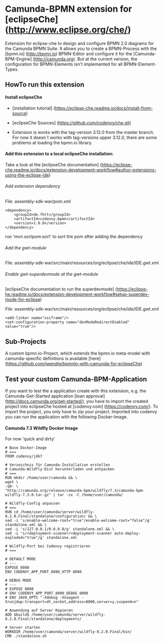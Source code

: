 # Camunda-BPMN extension for [eclipseChe] (http://www.eclipse.org/che/)

Extension for eclipse-che to design and configure BPMN 2.0 diagrams for the Camunda BPMN Suite.
It allows you to create a BPMN-Process with the [bpmn.io] (http://bpmn.io) BPMN-Editor  and configure it for the [Camunda-BPM-Engine] (http://camunda.org).
But at the current version, the configuration for BPMN-Elements isn't implemented for all BPMN-Element-Types.

## HowTo run this extension

#### Install eclipseChe

* [installation tutorial] (https://eclipse-che.readme.io/docs/install-from-source) 
* [eclipseChe Sources] (https://github.com/codenvy/che.git)

* Extension is works with the tag-version 3.12.0 from the master branch. For now it doesn´t works with tag-versions upper 3.12.0, there are some problems at loading the bpmn.io library. 

#### Add this extension to a local eclipseChe installation:

Take a look at the [eclipseChe documentation] (https://eclipse-che.readme.io/docs/extension-development-workflow#author-extensions-using-the-eclipse-ide)

###### Add extension dependency
*File:* assembly-sdk-war/pom.xml
    
   	<dependency>
		<groupId>de.fhrt</groupId>
	    <artifactId>codenvy.bpmn</artifactId>
	    <version>1.0.0</version>
	</dependency>
      
run 'mvn sortpom:sort' to sort the pom after adding the dependency

###### Add the gwt-module
*File:* assembly-sdk-war/src/main/resources/org/eclipse/che/ide/IDE.gwt.xml
	<inherits name="de.fhrt.codenvy.bpmn.BpmnExtension" />
	    	
###### Enable gwt-superdevmode at the gwt-module
[eclipseChe documentation to run the superdevmode] (https://eclipse-he.readme.io/docs/extension-development-workflow#setup-superdev-mode-for-eclipse)

*File:* assembly-sdk-war/src/main/resources/org/eclipse/che/ide/IDE.gwt.xml
    
    <add-linker name="xsiframe"/>
	<set-configuration-property name="devModeRedirectEnabled" value="true"/>      

## Sub-Projects

A custom bpmn.io-Project, which extends the bpmn.io meta-model with camunda-specific definitions is available [here] (https://github.com/jwendig/bpmnIo-with-camunda-for-eclipseChe)

## Test your custom Camunda-BPM-Application

If you want to test the a application create with this extension, e.g. the Camunda-Get-Started application [loan approval] (http://docs.camunda.org/get-started/), you have to import the created project into eclipseChe hosted at [codenvy.com] (https://codenvy.com/).
To import the project, you only have to zip your project.
Imported into codenvy you can run the application with the following Docker-Image. 

#### Camunda 7.3 Wildfly Docker Image

For now 'quick and dirty'

	# Base Docker-Image
	# ===
	FROM codenvy/jdk7
	
	# Verzeichnis für Camunda-Installation erstellen
	# Camunda-Wildfly-Dist herunterladen und entpacken
	# ===
	RUN mkdir /home/user/camunda && \
	wget \
	-qO- \
	"http://camunda.org/release/camunda-bpm/wildfly/7.3/camunda-bpm-wildfly-7.3.0.tar.gz" | tar -zx -C /home/user/camunda/
	
	# Wildfly-Config anpassen
	# ===
	RUN cd /home/user/camunda/server/wildfly-8.2.0.Final/standalone/configuration/ && \
	sed -i 's/enable-welcome-root="true"/enable-welcome-root="false"/g' standalone.xml && \
	sed -i 's/127.0.0.1/0.0.0.0/g' standalone.xml && \
	sed -i 's/<deployment-scanner/<deployment-scanner auto-deploy-exploded="true"/g' standalone.xml
	
	# Wildfly-Port bei Codenvy registrieren 
	# ===
	
	# DEFAULT MODE
	# ---
	EXPOSE 8080
	ENV CODENVY_APP_PORT_8080_HTTP 8080
	
	# DEBUG MODE
	# ---
	# EXPOSE 8000
	# ENV CODENVY_APP_PORT_8000_DEBUG 8000
	# ENV JAVA_OPTS "-Xdebug -Xnoagent -Xrunjdwp:transport=dt_socket,address=8000,server=y,suspend=n"
	
	# Anwendung auf Server Kopieren
	ADD $build$ /home/user/camunda/server/wildfly-8.2.0.Final/standalone/deployments/
	
	# Server starten
	WORKDIR /home/user/camunda/server/wildfly-8.2.0.Final/bin/
	CMD ./standalone.sh


        
			        

			        